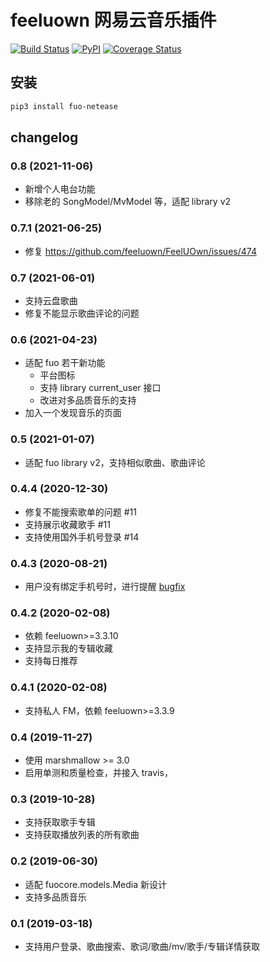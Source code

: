 # feeluown 网易云音乐插件

[![Build Status](https://travis-ci.com/feeluown/feeluown-netease.svg?branch=master)](https://travis-ci.com/feeluown/feeluown-netease)
[![PyPI](https://img.shields.io/pypi/v/fuo_netease.svg)](https://pypi.python.org/pypi/fuo-netease)
[![Coverage Status](https://coveralls.io/repos/github/feeluown/feeluown-netease/badge.svg?branch=master)](https://coveralls.io/github/feeluown/feeluown-netease?branch=master)

## 安装

```sh
pip3 install fuo-netease
```

## changelog

### 0.8 (2021-11-06)
- 新增个人电台功能
- 移除老的 SongModel/MvModel 等，适配 library v2

### 0.7.1 (2021-06-25)
- 修复 https://github.com/feeluown/FeelUOwn/issues/474

### 0.7 (2021-06-01)
- 支持云盘歌曲
- 修复不能显示歌曲评论的问题

### 0.6 (2021-04-23)
- 适配 fuo 若干新功能
  - 平台图标
  - 支持 library current_user 接口
  - 改进对多品质音乐的支持
- 加入一个发现音乐的页面

### 0.5 (2021-01-07)
- 适配 fuo library v2，支持相似歌曲、歌曲评论

### 0.4.4 (2020-12-30)
- 修复不能搜索歌单的问题 #11
- 支持展示收藏歌手 #11
- 支持使用国外手机号登录 #14

### 0.4.3 (2020-08-21)
- 用户没有绑定手机号时，进行提醒 [bugfix](https://github.com/feeluown/FeelUOwn/issues/389)

### 0.4.2 (2020-02-08)
- 依赖 feeluown>=3.3.10
- 支持显示我的专辑收藏
- 支持每日推荐

### 0.4.1 (2020-02-08)
- 支持私人 FM，依赖 feeluown>=3.3.9

### 0.4 (2019-11-27)
- 使用 marshmallow >= 3.0
- 启用单测和质量检查，并接入 travis，

### 0.3 (2019-10-28)

- 支持获取歌手专辑
- 支持获取播放列表的所有歌曲

### 0.2 (2019-06-30)

- 适配 fuocore.models.Media 新设计
- 支持多品质音乐

### 0.1 (2019-03-18)

- 支持用户登录、歌曲搜索、歌词/歌曲/mv/歌手/专辑详情获取

